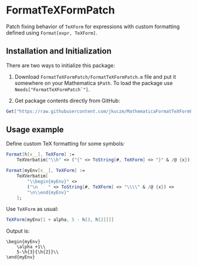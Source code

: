 FormatTeXFormPatch
==================

Patch fixing behavior of `TeXForm` for expressions with custom formatting
defined using `Format[expr, TeXForm]`.



Installation and Initialization
------------------------------

There are two ways to initialize this package:

1. Download `FormatTeXFormPatch/FormatTeXFormPatch.m` file and put it somewhere
on your Mathematica `$Path`.
To load the package use ``Needs["FormatTeXFormPatch`"]``.

2. Get package contents directly from GitHub:
```Mathematica
Get["https://raw.githubusercontent.com/jkuczm/MathematicaFormatTeXFormPatch/master/FormatTeXFormPatch/FormatTeXFormPatch.m"]
```



Usage example
-------------

Define custom TeX formatting for some symbols:

```Mathematica
Format[h[x__], TeXForm] :=
    TeXVerbatim["\\h" <> ("{" <> ToString[#, TeXForm] <> "}" & /@ {x})];

Format[myEnv[x__], TeXForm] := 
    TeXVerbatim[
        "\\begin{myEnv}" <>
        ("\n    " <> ToString[#, TeXForm] <> "\\\\" & /@ {x}) <>
        "\n\\end{myEnv}"
    ];
```

Use `TeXForm` as usual:

```Mathematica
TeXForm[myEnv[1 + alpha, 5 - h[3, h[2]]]]
```
Output is:
```TeX
\begin{myEnv}
    \alpha +1\\
    5-\h{3}{\h{2}}\\
\end{myEnv}
```
